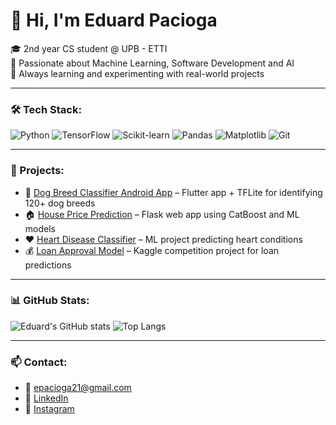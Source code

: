 # 👋 Hi, I'm Eduard Pacioga

🎓 2nd year CS student @ UPB - ETTI  
🧠 Passionate about Machine Learning, Software Development and AI  
🚀 Always learning and experimenting with real-world projects

---

### 🛠️ Tech Stack:
![Python](https://img.shields.io/badge/Python-3670A0?style=for-the-badge&logo=python&logoColor=white)
![TensorFlow](https://img.shields.io/badge/TensorFlow-FE6F00?style=for-the-badge&logo=tensorflow&logoColor=white)
![Scikit-learn](https://img.shields.io/badge/-scikit--learn-%23F7931E?style=for-the-badge&logo=scikit-learn&logoColor=white)
![Pandas](https://img.shields.io/badge/Pandas-150458?style=for-the-badge&logo=pandas&logoColor=fff)
![Matplotlib](https://custom-icon-badges.demolab.com/badge/Matplotlib-71D291?style=for-the-badge&logo=matplotlib&logoColor=fff)
![Git](https://img.shields.io/badge/Git-F05032?style=for-the-badge&logo=git&logoColor=white)

---

### 📱 Projects:
- 🐶 [Dog Breed Classifier Android App](https://github.com/epacioga21/Dog-Breed-Recognition-Android-App) – Flutter app + TFLite for identifying 120+ dog breeds  
- 🏠 [House Price Prediction](https://github.com/epacioga21/house-price-pred-app) – Flask web app using CatBoost and ML models  
- ❤️ [Heart Disease Classifier](https://github.com/epacioga21/heart-disease-classification-machine-learning-project) – ML project predicting heart conditions  
- 💰 [Loan Approval Model](https://github.com/epacioga21/loan-approval-kaggle-competition) – Kaggle competition project for loan predictions

---

### 📊 GitHub Stats:
![Eduard's GitHub stats](https://github-readme-stats.vercel.app/api?username=epacioga21&show_icons=true&theme=tokyonight)
![Top Langs](https://github-readme-stats.vercel.app/api/top-langs/?username=epacioga21&layout=compact&theme=tokyonight)

---

### 📫 Contact:
- 📧 epacioga21@gmail.com  
- 🔗 [LinkedIn](https://www.linkedin.com/in/edy-pacioga-17171a2a7/)
- 📱 [Instagram](https://www.instagram.com/edypacioga/)

